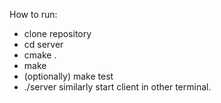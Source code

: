How to run:
 - clone repository
 - cd server
 - cmake .
 - make
 - (optionally) make test
 - ./server
similarly start client in other terminal.
